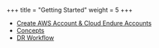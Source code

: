 +++
title = "Getting Started"
weight = 5
+++

- [Create AWS Account & Cloud Endure Accounts](/intro/prerequisites.html)
- [Concepts](/intro/concepts.html)
- [DR Workflow](/intro/dr_workflow.html)